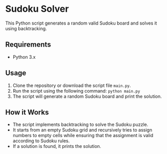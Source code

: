 # Sudoku Solver

This Python script generates a random valid Sudoku board and solves it using backtracking.

## Requirements

- Python 3.x

## Usage

1. Clone the repository or download the script file `main.py`.
2. Run the script using the following command:
   `python main.py`
3. The script will generate a random Sudoku board and print the solution.

## How it Works

- The script implements backtracking to solve the Sudoku puzzle.
- It starts from an empty Sudoku grid and recursively tries to assign numbers to empty cells while ensuring that the assignment is valid according to Sudoku rules.
- If a solution is found, it prints the solution.
